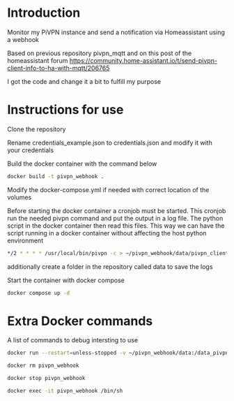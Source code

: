 # Introduction

Monitor my PiVPN instance and send a notification via Homeassistant using a webhook

Based on previous repository pivpn_mqtt and on this post of the homeassistant forum
https://community.home-assistant.io/t/send-pivpn-client-info-to-ha-with-mqtt/206765

I got the code and change it a bit to fulfill my purpose

# Instructions for use
Clone the repository

Rename credentials_example.json to credentials.json and modify it with your credentials

Build the docker container with the command below 
```bash
docker build -t pivpn_webhook .
```

Modify the docker-compose.yml if needed with correct location of the volumes

Before starting the docker container a cronjob must be started.
This cronjob run the needed pivpn command and put the output in a log file.
The python script in the docker container then read this files.
This way we can have the script running in a docker container without affecting the host python environment

```bash
*/2 * * * * /usr/local/bin/pivpn -c > ~/pivpn_webhook/data/pivpn_clients.log 2>&1
```
additionally create a folder in the repository called data to save the logs

Start the container with docker compose

```bash
docker compose up -d
```



# Extra Docker commands
A list of commands to debug intersting to use

```bash
docker run --restart=unless-stopped -v ~/pivpn_webhook/data:/data_pivpn_webhook --name pivpn_webhook pivpn_webhook

docker rm pivpn_webhook

docker stop pivpn_webhook

docker exec -it pivpn_webhook /bin/sh
```
